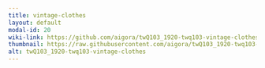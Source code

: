```yaml
---
title: vintage-clothes
layout: default
modal-id: 20
wiki-link: https://github.com/aigora/twQ103_1920-twq103-vintage-clothes/wiki
thumbnail: https://raw.githubusercontent.com/aigora/twQ103_1920-twq103-vintage-clothes/master/logo.png
alt: twQ103_1920-twq103-vintage-clothes
---
```

